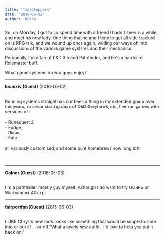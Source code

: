 ```yaml
---
title: 'Tabletoppers'
date: '2016-06-02'
author: 'Keira'
---
```


<p>So, on Monday, I got to go spend time with a friend I hadn't seen in a while, and meet his new lady. One thing that he and I tend to get all side-tracked on is RPG talk, and we wound up once again, wilding our ways off into discussions of the various game systems and their mechanics.</p><p>Personally, I'm a fan of D&amp;D 3.5 and Pathfinder, and he's a hardcore Rolemaster buff.</p><p>What game systems do you guys enjoy?</p>

---
**louisxiv (Guest)** (2016-06-02)

<br> Running systems straight has <i>not</i> been a thing in my extended group over the years, so since starting days of D&amp;D Greyhawk, <i>etc</i>, I've run games with versions of :<br><br>- Runequest 2<br>- Fudge,<br>- Risus,<br>- Fate<br><br>all variously customised, and some pure homebrews now long lost<br><br><br>

---
**Golnor (Guest)** (2016-06-03)

<br> I'm a pathfinder mostly guy myself. Although I do want to try GURPS or Warhammer 40k rp.

---
**fairportfan (Guest)** (2016-06-03)

<br>I LIKE Chrys's new look.Looks like something that would be simple to slide into or out of ... or off."What a lovely new outfit. &nbsp;I'd love to help you put it back on."

